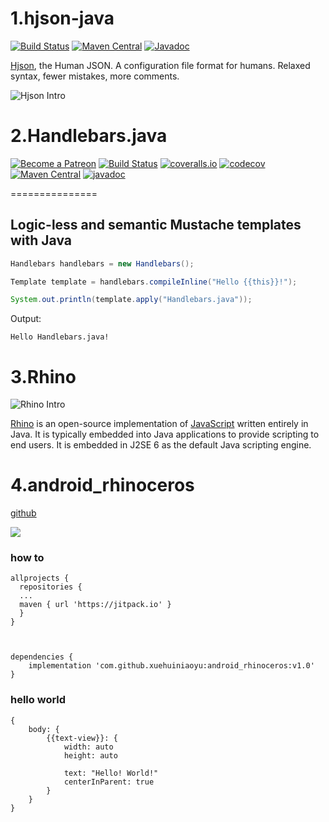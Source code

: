 # 1.hjson-java

[![Build Status](https://img.shields.io/travis/hjson/hjson-java.svg?style=flat-square)](http://travis-ci.org/hjson/hjson-java)
[![Maven Central](https://img.shields.io/maven-central/v/org.hjson/hjson.svg?style=flat-square)](http://search.maven.org/#search|ga|1|g%3A%22org.hjson%22%20a%3A%22hjson%22)
[![Javadoc](https://javadoc-emblem.rhcloud.com/doc/org.hjson/hjson/badge.svg?style=flat-square&color=blue)](http://www.javadoc.io/doc/org.hjson/hjson)

[Hjson](http://hjson.org), the Human JSON. A configuration file format for humans. Relaxed syntax, fewer mistakes, more comments.

![Hjson Intro](http://hjson.org/hjson1.gif)

# 2.Handlebars.java

[![Become a Patreon](https://img.shields.io/badge/patreon-donate-orange.svg)](https://patreon.com/edgarespina)
[![Build Status](https://travis-ci.org/jknack/handlebars.java.svg?branch=master)](https://travis-ci.org/jknack/handlebars.java)
[![coveralls.io](https://img.shields.io/coveralls/jknack/handlebars.java.svg)](https://coveralls.io/r/jknack/handlebars.java?branch=master)
[![codecov](https://codecov.io/gh/jknack/handlebars.java/branch/master/graph/badge.svg)](https://codecov.io/gh/jknack/handlebars.java)
[![Maven Central](https://maven-badges.herokuapp.com/maven-central/com.github.jknack/handlebars/badge.svg)](https://maven-badges.herokuapp.com/maven-central/com.github.jknack/handlebars)
[![javadoc](https://javadoc.io/badge/com.github.jknack/handlebars.svg)](https://javadoc.io/doc/com.github.jknack/handlebars)

===============
## Logic-less and semantic Mustache templates with Java

```java
Handlebars handlebars = new Handlebars();

Template template = handlebars.compileInline("Hello {{this}}!");

System.out.println(template.apply("Handlebars.java"));
```

Output:
```
Hello Handlebars.java!
```

# 3.Rhino
![Rhino Intro](https://mdn.mozillademos.org/files/663/rhino.jpg)

[Rhino](https://developer.mozilla.org/zh-CN/docs/Mozilla/Projects/Rhino) is an open-source implementation of [JavaScript](https://developer.mozilla.org/en-US/docs/Web/JavaScript) written entirely in Java. It is typically embedded into Java applications to provide scripting to end users. It is embedded in J2SE 6 as the default Java scripting engine.

# 4.android_rhinoceros
[github](https://github.com/xuehuiniaoyu/android_rhinoceros)

![](logo.png)

### how to 
```
allprojects {
  repositories {
  ...
  maven { url 'https://jitpack.io' }
  }
}



dependencies {
	implementation 'com.github.xuehuiniaoyu:android_rhinoceros:v1.0'
}
```

### hello world

```
{
    body: {
        {{text-view}}: {
            width: auto
            height: auto

            text: "Hello! World!"
            centerInParent: true
        }
    }
}
```